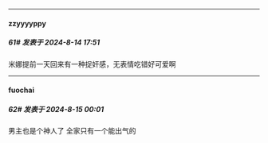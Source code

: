﻿
*****

####  zzyyyyppy  
##### 61#       发表于 2024-8-14 17:51

米娜提前一天回来有一种捉奸感，无表情吃错好可爱啊


*****

####  fuochai  
##### 62#       发表于 2024-8-15 00:01

男主也是个神人了 全家只有一个能出气的

